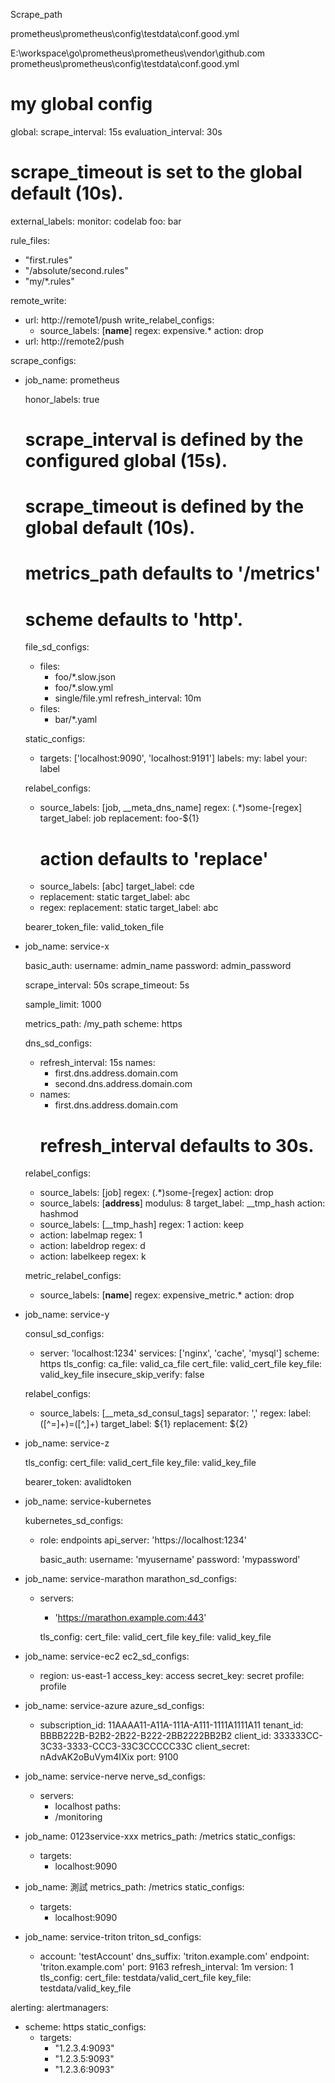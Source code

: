 

Scrape_path

 



prometheus\prometheus\config\testdata\conf.good.yml


E:\workspace\go\prometheus\prometheus\vendor\github.com\
prometheus\prometheus\config\testdata\conf.good.yml


# my global config
global:
  scrape_interval:     15s
  evaluation_interval: 30s
  # scrape_timeout is set to the global default (10s).

  external_labels:
    monitor: codelab
    foo:     bar

rule_files:
- "first.rules"
- "/absolute/second.rules"
- "my/*.rules"

remote_write:
  - url: http://remote1/push
    write_relabel_configs:
    - source_labels: [__name__]
      regex:         expensive.*
      action:        drop
  - url: http://remote2/push

scrape_configs:
- job_name: prometheus

  honor_labels: true
  # scrape_interval is defined by the configured global (15s).
  # scrape_timeout is defined by the global default (10s).

  # metrics_path defaults to '/metrics'
  # scheme defaults to 'http'.

  file_sd_configs:
    - files:
      - foo/*.slow.json
      - foo/*.slow.yml
      - single/file.yml
      refresh_interval: 10m
    - files:
      - bar/*.yaml

  static_configs:
  - targets: ['localhost:9090', 'localhost:9191']
    labels:
      my:   label
      your: label

  relabel_configs:
  - source_labels: [job, __meta_dns_name]
    regex:         (.*)some-[regex]
    target_label:  job
    replacement:   foo-${1}
    # action defaults to 'replace'
  - source_labels: [abc]
    target_label:  cde
  - replacement:   static
    target_label:  abc
  - regex:
    replacement:   static
    target_label:  abc

  bearer_token_file: valid_token_file


- job_name: service-x

  basic_auth:
    username: admin_name
    password: admin_password

  scrape_interval: 50s
  scrape_timeout:  5s

  sample_limit: 1000

  metrics_path: /my_path
  scheme: https

  dns_sd_configs:
  - refresh_interval: 15s
    names:
    - first.dns.address.domain.com
    - second.dns.address.domain.com
  - names:
    - first.dns.address.domain.com
    # refresh_interval defaults to 30s.

  relabel_configs:
  - source_labels: [job]
    regex:         (.*)some-[regex]
    action:        drop
  - source_labels: [__address__]
    modulus:       8
    target_label:  __tmp_hash
    action:        hashmod
  - source_labels: [__tmp_hash]
    regex:         1
    action:        keep
  - action:        labelmap
    regex:         1
  - action:        labeldrop
    regex:         d
  - action:        labelkeep
    regex:         k

  metric_relabel_configs:
  - source_labels: [__name__]
    regex:         expensive_metric.*
    action:        drop

- job_name: service-y

  consul_sd_configs:
  - server: 'localhost:1234'
    services: ['nginx', 'cache', 'mysql']
    scheme: https
    tls_config:
      ca_file: valid_ca_file
      cert_file: valid_cert_file
      key_file:  valid_key_file
      insecure_skip_verify: false

  relabel_configs:
  - source_labels: [__meta_sd_consul_tags]
    separator:     ','
    regex:         label:([^=]+)=([^,]+)
    target_label:  ${1}
    replacement:   ${2}

- job_name: service-z

  tls_config:
    cert_file: valid_cert_file
    key_file: valid_key_file

  bearer_token: avalidtoken

- job_name: service-kubernetes

  kubernetes_sd_configs:
  - role: endpoints
    api_server: 'https://localhost:1234'

    basic_auth:
      username: 'myusername'
      password: 'mypassword'

- job_name: service-marathon
  marathon_sd_configs:
  - servers:
    - 'https://marathon.example.com:443'

    tls_config:
      cert_file: valid_cert_file
      key_file: valid_key_file

- job_name: service-ec2
  ec2_sd_configs:
    - region: us-east-1
      access_key: access
      secret_key: secret
      profile: profile

- job_name: service-azure
  azure_sd_configs:
    - subscription_id: 11AAAA11-A11A-111A-A111-1111A1111A11
      tenant_id: BBBB222B-B2B2-2B22-B222-2BB2222BB2B2
      client_id: 333333CC-3C33-3333-CCC3-33C3CCCCC33C
      client_secret: nAdvAK2oBuVym4IXix
      port: 9100

- job_name: service-nerve
  nerve_sd_configs:
    - servers:
      - localhost
      paths:
      - /monitoring

- job_name: 0123service-xxx
  metrics_path: /metrics
  static_configs:
    - targets:
      - localhost:9090

- job_name: 測試
  metrics_path: /metrics
  static_configs:
    - targets:
      - localhost:9090

- job_name: service-triton
  triton_sd_configs:
  - account: 'testAccount'
    dns_suffix: 'triton.example.com'
    endpoint: 'triton.example.com'
    port: 9163
    refresh_interval: 1m
    version: 1
    tls_config:
      cert_file: testdata/valid_cert_file
      key_file: testdata/valid_key_file

alerting:
  alertmanagers:
  - scheme: https
    static_configs:
    - targets:
      - "1.2.3.4:9093"
      - "1.2.3.5:9093"
      - "1.2.3.6:9093"



